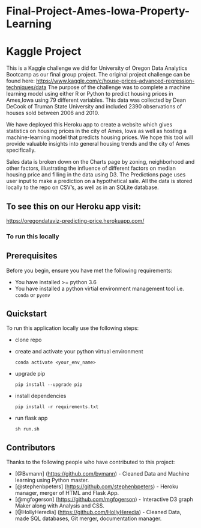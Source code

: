 # Final-Project-Ames-Iowa-Property-Learning

# Kaggle Project

This is a Kaggle challenge we did for University of Oregon Data Analytics Bootcamp as our final group project. The original project challenge can be found here: https://www.kaggle.com/c/house-prices-advanced-regression-techniques/data  The purpose of the challenge was to complete a machine learning model using either R or Python to predict housing prices in Ames,Iowa using 79 different variables. This data was collected by Dean DeCook of Truman State University and included 2390 observations of houses sold between 2006 and 2010. 

We have deployed this Heroku app to create a website which gives statistics on housing prices in the city of Ames, Iowa as well as hosting a machine-learning model that predicts housing prices. We hope this tool will provide valuable insights into general housing trends and the city of Ames specifically. 

Sales data is broken down on the Charts page by zoning, neighborhood and other factors, illustrating the influence of different factors on median housing price and filling in the data using D3. The Predictions page uses user input to make a prediction on a hypothetical sale. All the data is stored locally to the repo on CSV’s, as well as in an SQLite database.

## To see this on our Heroku app visit:
https://oregondataviz-predicting-price.herokuapp.com/

### To run this locally
## Prerequisites

Before you begin, ensure you have met the following requirements:

* You have installed >= python 3.6
* You have installed a python virtial environment management tool
    i.e. `conda` or `pyenv`

## Quickstart

To run this application locally use the following steps:

* clone repo

* create and activate your python virtual environment

    ```
    conda activate <your_env_name>
    ```
* upgrade pip

    ```
    pip install --upgrade pip
    ```

* install dependencies

    ```
    pip install -r requirements.txt
    ```

* run flask app

    ```
    sh run.sh
    ```

## Contributors

Thanks to the following people who have contributed to this project:

* [@Bvmann] (https://github.com/bvmann) - Cleaned Data and Machine learning using Python master.
* [@stephenbpeters] (https://github.com/stephenbpeters) - Heroku manager, merger of HTML and Flask App.
* [@mgfogerson] (https://github.com/mgfogerson) - Interactive D3 graph Maker along with Analysis and CSS.
* [@HollyHeredia] (https://github.com/HollyHeredia) - Cleaned Data, made SQL databases, Git merger, documentation manager.
